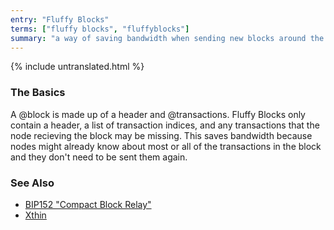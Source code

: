 ```yaml
---
entry: "Fluffy Blocks"
terms: ["fluffy blocks", "fluffyblocks"]
summary: "a way of saving bandwidth when sending new blocks around the network"
---
```


{% include untranslated.html %}
### The Basics

A @block is made up of a header and @transactions. Fluffy Blocks only contain
a header, a list of transaction indices, and any transactions that the node
recieving the block may be missing. This saves bandwidth because nodes might
already know about most or all of the transactions in the block and they don't
need to be sent them again.

### See Also

* [BIP152 "Compact Block Relay"](https://github.com/bitcoin/bips/blob/master/bip-0152.mediawiki)
* [Xthin](https://github.com/BitcoinUnlimited/BitcoinUnlimited/blob/release/doc/bu-xthin-protocol.md)
